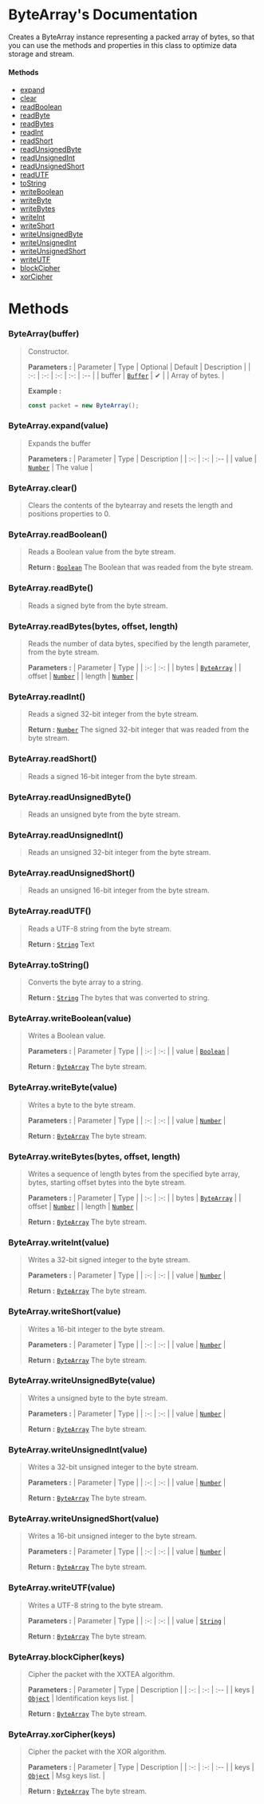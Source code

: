 # ByteArray's Documentation
Creates a ByteArray instance representing a packed array of bytes, so that you can use the methods and properties in this class to optimize data storage and stream.

#### Methods 
* [expand](#expand)
* [clear](#clear)
* [readBoolean](#readBoolean)
* [readByte](#readByte)
* [readBytes](#readBytes)
* [readInt](#readInt)
* [readShort](#readShort)
* [readUnsignedByte](#readUnsignedByte)
* [readUnsignedInt](#readUnsignedInt)
* [readUnsignedShort](#readUnsignedShort)
* [readUTF](#readUTF)
* [toString](#toString)
* [writeBoolean](#writeBoolean)
* [writeByte](#writeByte)
* [writeBytes](#writeBytes)
* [writeInt](#writeInt)
* [writeShort](#writeShort)
* [writeUnsignedByte](#writeUnsignedByte)
* [writeUnsignedInt](#writeUnsignedInt)
* [writeUnsignedShort](#writeUnsignedShort)
* [writeUTF](#writeUTF)
* [blockCipher](#blockCipher)
* [xorCipher](#xorCipher)



# Methods

### <a id=constructor></a>ByteArray(buffer)

>Constructor.
>
>**Parameters :**
>| Parameter | Type | Optional | Default | Description |
>| :-: | :-: | :-: | :-: | :-- |
>| buffer | [`Buffer`](https://nodejs.org/api/buffer.html) | ✔ |  | Array of bytes. |
>
>
> **Example :**
 >```js
>const packet = new ByteArray();
>```
### <a id=expand></a>ByteArray.expand(value)

>Expands the buffer
>
>**Parameters :**
>| Parameter | Type | Description |
>| :-: | :-: | :-- |
>| value | [`Number`](https://developer.mozilla.org/en-US/docs/Web/JavaScript/Reference/Global_Objects/Number) | The value |
>
### <a id=clear></a>ByteArray.clear()

>Clears the contents of the bytearray and resets the length and positions properties to 0.
>
### <a id=readboolean></a>ByteArray.readBoolean()

>Reads a Boolean value from the byte stream.
>
>
> **Return :** [`Boolean`](https://developer.mozilla.org/en-US/docs/Web/JavaScript/Reference/Global_Objects/Boolean) The Boolean that was readed from the byte stream.
### <a id=readbyte></a>ByteArray.readByte()

>Reads a signed byte from the byte stream.
>
### <a id=readbytes></a>ByteArray.readBytes(bytes, offset, length)

>Reads the number of data bytes, specified by the length parameter, from the byte stream.
>
>**Parameters :**
>| Parameter | Type |
>| :-: | :-: |
>| bytes | [`ByteArray`](Bytearray.md) |
>| offset | [`Number`](https://developer.mozilla.org/en-US/docs/Web/JavaScript/Reference/Global_Objects/Number) |
>| length | [`Number`](https://developer.mozilla.org/en-US/docs/Web/JavaScript/Reference/Global_Objects/Number) |
>
### <a id=readint></a>ByteArray.readInt()

>Reads a signed 32-bit integer from the byte stream.
>
>
> **Return :** [`Number`](https://developer.mozilla.org/en-US/docs/Web/JavaScript/Reference/Global_Objects/Number) The signed 32-bit integer that was readed from the byte stream.
### <a id=readshort></a>ByteArray.readShort()

>Reads a signed 16-bit integer from the byte stream.
>
### <a id=readunsignedbyte></a>ByteArray.readUnsignedByte()

>Reads an unsigned byte from the byte stream.
>
### <a id=readunsignedint></a>ByteArray.readUnsignedInt()

>Reads an unsigned 32-bit integer from the byte stream.
>
### <a id=readunsignedshort></a>ByteArray.readUnsignedShort()

>Reads an unsigned 16-bit integer from the byte stream.
>
### <a id=readutf></a>ByteArray.readUTF()

>Reads a UTF-8 string from the byte stream.
>
>
> **Return :** [`String`](https://developer.mozilla.org/en-US/docs/Web/JavaScript/Reference/Global_Objects/String) Text
### <a id=tostring></a>ByteArray.toString()

>Converts the byte array to a string.
>
>
> **Return :** [`String`](https://developer.mozilla.org/en-US/docs/Web/JavaScript/Reference/Global_Objects/String) The bytes that was converted to string.
### <a id=writeboolean></a>ByteArray.writeBoolean(value)

>Writes a Boolean value.
>
>**Parameters :**
>| Parameter | Type |
>| :-: | :-: |
>| value | [`Boolean`](https://developer.mozilla.org/en-US/docs/Web/JavaScript/Reference/Global_Objects/Boolean) |
>
>
> **Return :** [`ByteArray`](Bytearray.md) The byte stream.
### <a id=writebyte></a>ByteArray.writeByte(value)

>Writes a byte to the byte stream.
>
>**Parameters :**
>| Parameter | Type |
>| :-: | :-: |
>| value | [`Number`](https://developer.mozilla.org/en-US/docs/Web/JavaScript/Reference/Global_Objects/Number) |
>
>
> **Return :** [`ByteArray`](Bytearray.md) The byte stream.
### <a id=writebytes></a>ByteArray.writeBytes(bytes, offset, length)

>Writes a sequence of length bytes from the specified byte array, bytes, starting offset bytes into the byte stream.
>
>**Parameters :**
>| Parameter | Type |
>| :-: | :-: |
>| bytes | [`ByteArray`](Bytearray.md) |
>| offset | [`Number`](https://developer.mozilla.org/en-US/docs/Web/JavaScript/Reference/Global_Objects/Number) |
>| length | [`Number`](https://developer.mozilla.org/en-US/docs/Web/JavaScript/Reference/Global_Objects/Number) |
>
>
> **Return :** [`ByteArray`](Bytearray.md) The byte stream.
### <a id=writeint></a>ByteArray.writeInt(value)

>Writes a 32-bit signed integer to the byte stream.
>
>**Parameters :**
>| Parameter | Type |
>| :-: | :-: |
>| value | [`Number`](https://developer.mozilla.org/en-US/docs/Web/JavaScript/Reference/Global_Objects/Number) |
>
>
> **Return :** [`ByteArray`](Bytearray.md) The byte stream.
### <a id=writeshort></a>ByteArray.writeShort(value)

>Writes a 16-bit integer to the byte stream.
>
>**Parameters :**
>| Parameter | Type |
>| :-: | :-: |
>| value | [`Number`](https://developer.mozilla.org/en-US/docs/Web/JavaScript/Reference/Global_Objects/Number) |
>
>
> **Return :** [`ByteArray`](Bytearray.md) The byte stream.
### <a id=writeunsignedbyte></a>ByteArray.writeUnsignedByte(value)

>Writes a unsigned byte to the byte stream.
>
>**Parameters :**
>| Parameter | Type |
>| :-: | :-: |
>| value | [`Number`](https://developer.mozilla.org/en-US/docs/Web/JavaScript/Reference/Global_Objects/Number) |
>
>
> **Return :** [`ByteArray`](Bytearray.md) The byte stream.
### <a id=writeunsignedint></a>ByteArray.writeUnsignedInt(value)

>Writes a 32-bit unsigned integer to the byte stream.
>
>**Parameters :**
>| Parameter | Type |
>| :-: | :-: |
>| value | [`Number`](https://developer.mozilla.org/en-US/docs/Web/JavaScript/Reference/Global_Objects/Number) |
>
>
> **Return :** [`ByteArray`](Bytearray.md) The byte stream.
### <a id=writeunsignedshort></a>ByteArray.writeUnsignedShort(value)

>Writes a 16-bit unsigned integer to the byte stream.
>
>**Parameters :**
>| Parameter | Type |
>| :-: | :-: |
>| value | [`Number`](https://developer.mozilla.org/en-US/docs/Web/JavaScript/Reference/Global_Objects/Number) |
>
>
> **Return :** [`ByteArray`](Bytearray.md) The byte stream.
### <a id=writeutf></a>ByteArray.writeUTF(value)

>Writes a UTF-8 string to the byte stream.
>
>**Parameters :**
>| Parameter | Type |
>| :-: | :-: |
>| value | [`String`](https://developer.mozilla.org/en-US/docs/Web/JavaScript/Reference/Global_Objects/String) |
>
>
> **Return :** [`ByteArray`](Bytearray.md) The byte stream.
### <a id=blockcipher></a>ByteArray.blockCipher(keys)

>Cipher the packet with the XXTEA algorithm.
>
>**Parameters :**
>| Parameter | Type | Description |
>| :-: | :-: | :-- |
>| keys | [`Object`](https://developer.mozilla.org/en-US/docs/Web/JavaScript/Reference/Global_Objects/Object) | Identification keys list. |
>
>
> **Return :** [`ByteArray`](Bytearray.md) The byte stream.
### <a id=xorcipher></a>ByteArray.xorCipher(keys)

>Cipher the packet with the XOR algorithm.
>
>**Parameters :**
>| Parameter | Type | Description |
>| :-: | :-: | :-- |
>| keys | [`Object`](https://developer.mozilla.org/en-US/docs/Web/JavaScript/Reference/Global_Objects/Object) | Msg keys list. |
>
>
> **Return :** [`ByteArray`](Bytearray.md) The byte stream.
